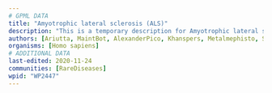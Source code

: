 ```yaml
---
# GPML DATA
title: "Amyotrophic lateral sclerosis (ALS)"
description: "This is a temporary description for Amyotrophic lateral sclerosis (ALS)"
authors: [Ariutta, MaintBot, AlexanderPico, Khanspers, Metalmephisto, Susan, Mkutmon, Egonw, DeSl, Fehrhart, Finterly]
organisms: [Homo sapiens]
# ADDITIONAL DATA
last-edited: 2020-11-24
communities: [RareDiseases]
wpid: "WP2447"
---
```

